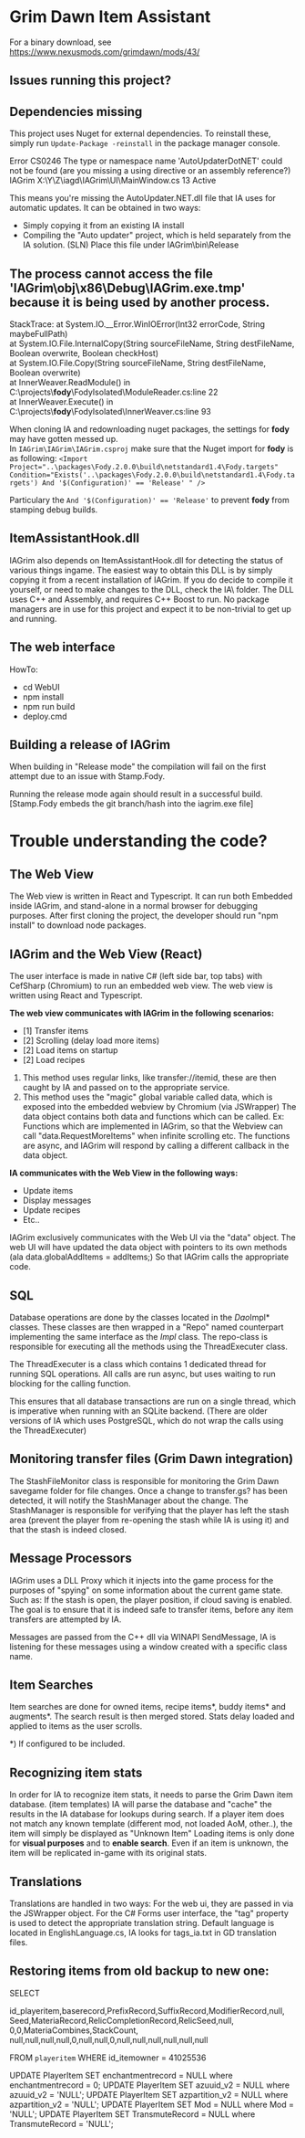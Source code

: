 # Grim Dawn Item Assistant

For a binary download, see https://www.nexusmods.com/grimdawn/mods/43/



## Issues running this project?


## Dependencies missing
This project uses Nuget for external dependencies. To reinstall these, simply run `Update-Package -reinstall` in the package manager console.



Error    CS0246    The type or namespace name 'AutoUpdaterDotNET' could not be found (are you missing a using directive or an assembly reference?)    IAGrim    X:\Y\Z\iagd\IAGrim\UI\MainWindow.cs    13    Active

This means you're missing the AutoUpdater.NET.dll file that IA uses for automatic updates.
It can be obtained in two ways:
* Simply copying it from an existing IA install
* Compiling the "Auto updater" project, which is held separately from the IA solution. (SLN)
Place this file under IAGrim\bin\Release


## The process cannot access the file 'IAGrim\obj\x86\Debug\IAGrim.exe.tmp' because it is being used by another process.
StackTrace:
   at System.IO.__Error.WinIOError(Int32 errorCode, String maybeFullPath)  
   at System.IO.File.InternalCopy(String sourceFileName, String destFileName, Boolean overwrite, Boolean checkHost)  
   at System.IO.File.Copy(String sourceFileName, String destFileName, Boolean overwrite)  
   at InnerWeaver.ReadModule() in C:\projects\\__fody__\FodyIsolated\ModuleReader.cs:line 22  
   at InnerWeaver.Execute() in C:\projects\\__fody__\FodyIsolated\InnerWeaver.cs:line 93  

When cloning IA and redownloading nuget packages, the settings for __fody__ may have gotten messed up.  
In `IAGrim\IAGrim\IAGrim.csproj` make sure that the Nuget import for __fody__ is as following: `<Import Project="..\packages\Fody.2.0.0\build\netstandard1.4\Fody.targets" Condition="Exists('..\packages\Fody.2.0.0\build\netstandard1.4\Fody.targets') And '$(Configuration)' == 'Release' " />`

Particulary the `And '$(Configuration)' == 'Release'` to prevent __fody__ from stamping debug builds.
   



## ItemAssistantHook.dll
IAGrim also depends on ItemAssistantHook.dll for detecting the status of various things ingame.
The easiest way to obtain this DLL is by simply copying it from a recent installation of IAGrim.
If you do decide to compile it yourself, or need to make changes to the DLL, check the IA\ folder.
The DLL uses C++ and Assembly, and requires C++ Boost to run.
No package managers are in use for this project and expect it to be non-trivial to get up and running.

## The web interface
HowTo:
* cd WebUI
* npm install
* npm run build
* deploy.cmd


## Building a release of IAGrim
When building in "Release mode" the compilation will fail on the first attempt due to an issue with Stamp.Fody.

Running the release mode again should result in a successful build. [Stamp.Fody embeds the git branch/hash into the iagrim.exe file]



# Trouble understanding the code?

## The Web View
The Web view is written in React and Typescript.
It can run both Embedded inside IAGrim, and stand-alone in a normal browser for debugging purposes.
After first cloning the project, the developer should run "npm install" to download node packages.

## IAGrim and the Web View (React)
The user interface is made in native C# (left side bar, top tabs) with CefSharp (Chromium) to run an embedded web view.
The web view is written using React and Typescript.

**The web view communicates with IAGrim in the following scenarios:**
* [1] Transfer items
* [2] Scrolling (delay load more items)
* [2] Load items on startup
* [2] Load recipes

1) This method uses regular links, like transfer://itemid, these are then caught by IA and passed on to the appropriate service.
2) This method uses the "magic" global variable called data, which is exposed into the embedded webview by Chromium (via JSWrapper)
   The data object contains both data and functions which can be called.
   Ex: Functions which are implemented in IAGrim, so that the Webview can call "data.RequestMoreItems" when infinite scrolling etc.
       The functions are async, and IAGrim will respond by calling a different callback in the data object.

**IA communicates with the Web View in the following ways:**
* Update items
* Display messages
* Update recipes
* Etc..

IAGrim exclusively communicates with the Web UI via the "data" object.
The web UI will have updated the data object with pointers to its own methods (ala   data.globalAddItems = addItems;)
So that IAGrim calls the appropriate code.


## SQL
Database operations are done by the classes located in the *Dao*Impl* classes.
These classes are then wrapped in a "Repo" named counterpart implementing the same interface as the *Impl* class.
The repo-class is responsible for executing all the methods using the ThreadExecuter class.

The ThreadExecuter is a class which contains 1 dedicated thread for running SQL operations.
All calls are run async, but uses waiting to run blocking for the calling function.

This ensures that all database transactions are run on a single thread, which is imperative when running with an SQLite backend.
(There are older versions of IA which uses PostgreSQL, which do not wrap the calls using the ThreadExecuter)


## Monitoring transfer files (Grim Dawn integration)
The StashFileMonitor class is responsible for monitoring the Grim Dawn savegame folder for file changes.
Once a change to transfer.gs? has been detected, it will notify the StashManager about the change.
The StashManager is responsible for verifying that the player has left the stash area (prevent the player from re-opening the stash while IA is using it) and that the stash is indeed closed.

## Message Processors
IAGrim uses a DLL Proxy which it injects into the game process for the purposes of "spying" on some information about the current game state.
Such as: If the stash is open, the player position, if cloud saving is enabled.
The goal is to ensure that it is indeed safe to transfer items, before any item transfers are attempted by IA.

Messages are passed from the C++ dll via WINAPI SendMessage, IA is listening for these messages using a window created with a specific class name.


## Item Searches
Item searches are done for owned items, recipe items*, buddy items* and augments*.
The search result is then merged stored.
Stats delay loaded and applied to items as the user scrolls.

*) If configured to be included.


## Recognizing item stats
In order for IA to recognize item stats, it needs to parse the Grim Dawn item database. (item templates)
IA will parse the database and "cache" the results in the IA database for lookups during search.
If a player item does not match any known template (different mod, not loaded AoM, other..), the item will simply be displayed as "Unknown Item"
Loading items is only done for **visual purposes** and to **enable search**.
Even if an item is unknown, the item will be replicated in-game with its original stats.


## Translations
Translations are handled in two ways:
For the web ui, they are passed in via the JSWrapper object.
For the C# Forms user interface, the "tag" property is used to detect the appropriate translation string.
Default language is located in EnglishLanguage.cs, IA looks for tags_ia.txt in GD translation files.




## Restoring items from old backup to new one:
SELECT 

id_playeritem,baserecord,PrefixRecord,SuffixRecord,ModifierRecord,null,
Seed,MateriaRecord,RelicCompletionRecord,RelicSeed,null,
0,0,MateriaCombines,StackCount,
null,null,null,null,0,null,null,0,null,null,null,null,null,null

FROM `playeritem` WHERE id_itemowner = 41025536


UPDATE PlayerItem SET enchantmentrecord = NULL where enchantmentrecord = 0;
UPDATE PlayerItem SET azuuid_v2 = NULL where azuuid_v2 = 'NULL';
UPDATE PlayerItem SET azpartition_v2 = NULL where azpartition_v2 = 'NULL';
UPDATE PlayerItem SET Mod = NULL where Mod = 'NULL';
UPDATE PlayerItem SET TransmuteRecord = NULL where TransmuteRecord = 'NULL';